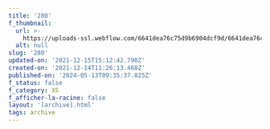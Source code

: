 ```yaml
---
title: '280'
f_thumbnail:
  url: >-
    https://uploads-ssl.webflow.com/6641dea76c75d9b6904dcf9d/6641dea76c75d9b6904dd2d3_280.jpg
  alt: null
slug: '280'
updated-on: '2021-12-15T15:12:42.790Z'
created-on: '2021-12-14T11:26:13.468Z'
published-on: '2024-05-13T09:35:37.825Z'
f_status: false
f_category: XS
f_afficher-la-racine: false
layout: '[archive].html'
tags: archive
---
```



